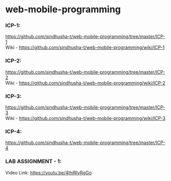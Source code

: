 # web-mobile-programming

### ICP-1:
https://github.com/sindhusha-t/web-mobile-programming/tree/master/ICP-1   
Wiki - https://github.com/sindhusha-t/web-mobile-programming/wiki/ICP-1

### ICP-2:
https://github.com/sindhusha-t/web-mobile-programming/tree/master/ICP-2   
Wiki - https://github.com/sindhusha-t/web-mobile-programming/wiki/ICP-2

### ICP-3:
https://github.com/sindhusha-t/web-mobile-programming/tree/master/ICP-3  
Wiki - https://github.com/sindhusha-t/web-mobile-programming/wiki/ICP-3

### ICP-4:
https://github.com/sindhusha-t/web-mobile-programming/tree/master/ICP-4

### LAB ASSIGNMENT - 1:
Video Link: https://youtu.be/4IhiRIyRgGo
